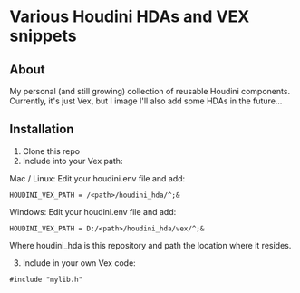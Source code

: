 # Various Houdini HDAs and VEX snippets

About
-----

My personal (and still growing) collection of reusable Houdini components.
Currently, it's just Vex, but I image I'll also add some HDAs in the future...

Installation
------------

1. Clone this repo
2. Include into your Vex path:

Mac / Linux: Edit your houdini.env file and add:

```HOUDINI_VEX_PATH = /<path>/houdini_hda/^;&```

Windows: Edit your houdini.env file and add:

```HOUDINI_VEX_PATH = D:/<path>/houdini_hda/vex/^;&```

Where houdini_hda is this repository and path the location where it resides.

3. Include in your own Vex code:

```#include "mylib.h"```
